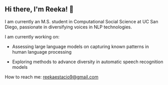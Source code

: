 ## Hi there, I'm Reeka! 👋

I am currently an M.S. student in Computational Social Science at UC San Diego, passionate in diversifying voices in NLP technologies.

I am currently working on:

- Assessing large language models on capturing known patterns in human language processing
  
- Exploring methods to advance diversity in automatic speech recognition models

How to reach me: reekaestacio9@gmail.com
<!--
**rdestaci/rdestaci** is a ✨ _special_ ✨ repository because its `README.md` (this file) appears on your GitHub profile.

Here are some ideas to get you started:

- 🔭 I’m currently working on ...
- 🌱 I’m currently learning ...
- 👯 I’m looking to collaborate on ...
- 🤔 I’m looking for help with ...
- 💬 Ask me about ...
- 📫 How to reach me: ...
- 😄 Pronouns: ...
- ⚡ Fun fact: ...
-->
